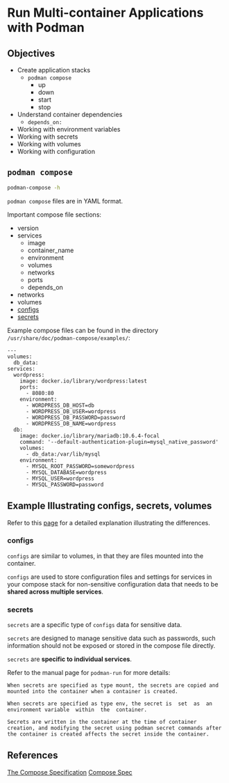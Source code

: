 # Run Multi-container Applications with Podman

## Objectives

- Create application stacks
  - `podman compose`
    - up
    - down
    - start
    - stop
- Understand container dependencies
  - `depends_on:`
- Working with environment variables
- Working with secrets
- Working with volumes
- Working with configuration


## `podman compose`

```bash
podman-compose -h
```

`podman compose` files are in YAML format.  

Important compose file sections:
- version
- services
  - image
  - container_name
  - environment
  - volumes
  - networks
  - ports
  - depends_on
- networks
- volumes
- [configs](#configs)
- [secrets](#secrets)


Example compose files can be found in the directory `/usr/share/doc/podman-compose/examples/`:

```console
---
volumes:
  db_data:
services:
  wordpress:
    image: docker.io/library/wordpress:latest
    ports:
      - 8080:80
    environment:
      - WORDPRESS_DB_HOST=db
      - WORDPRESS_DB_USER=wordpress
      - WORDPRESS_DB_PASSWORD=password
      - WORDPRESS_DB_NAME=wordpress
  db:
    image: docker.io/library/mariadb:10.6.4-focal
    command: '--default-authentication-plugin=mysql_native_password'
    volumes:
      - db_data:/var/lib/mysql
    environment:
      - MYSQL_ROOT_PASSWORD=somewordpress
      - MYSQL_DATABASE=wordpress
      - MYSQL_USER=wordpress
      - MYSQL_PASSWORD=password
```

## Example Illustrating configs, secrets, volumes

Refer to this [page](https://github.com/compose-spec/compose-spec/blob/master/spec.md) for a detailed explanation illustrating the differences.


### configs

`configs` are similar to volumes, in that they are files mounted into the container. 

`configs` are used to store configuration files and settings for services in your compose stack for non-sensitive configuration data that needs to be **shared across multiple services**.


### secrets

`secrets` are a specific type of `configs` data for sensitive data. 

`secrets` are designed to manage sensitive data such as passwords, such information should not be exposed or stored in the compose file directly.  

`secrets` are **specific to individual services**.

Refer to the manual page for `podman-run` for more details:

```config
When secrets are specified as type mount, the secrets are copied and mounted into the container when a container is created.  

When secrets are specified as type env, the secret is  set  as  an  environment variable  within  the  container.   

Secrets are written in the container at the time of container creation, and modifying the secret using podman secret commands after the container is created affects the secret inside the container.
```


## References

[The Compose Specification](https://github.com/compose-spec/compose-spec/blob/master/spec.md)
[Compose Spec](https://github.com/compose-spec/compose-spec)
